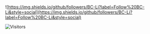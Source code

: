 ![https://img.shields.io/github/followers/BC-Li?label=Follow%20BC-Li&style=social](https://img.shields.io/github/followers/BC-Li?label=Follow%20BC-Li&style=social)

![Visitors]( https://visitor-badge.glitch.me/badge?page_id=BC-Li.BC-Li)
